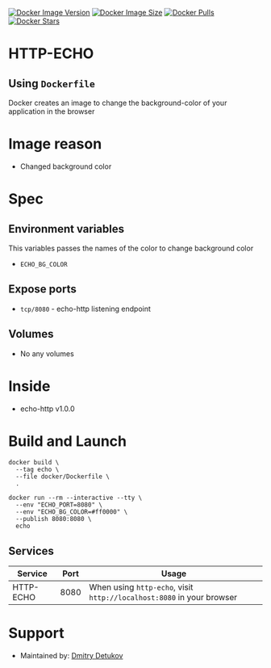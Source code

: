 [![Docker Image Version](https://img.shields.io/docker/v/thedetukov/echo-http?sort=date&label=Version)](https://hub.docker.com/r/thedetukov/echo-http/tags)
[![Docker Image Size](https://img.shields.io/docker/image-size/thedetukov/echo-http?label=Image%20Size)](https://hub.docker.com/r/thedetukov/echo-http/tags)
[![Docker Pulls](https://img.shields.io/docker/pulls/thedetukov/echo-http?label=Pulls)](https://hub.docker.com/r/thedetukov/echo-http)
[![Docker Stars](https://img.shields.io/docker/stars/thedetukov/echo-http?label=Docker%20Stars)](https://hub.docker.com/r/thedetukov/echo-http)

# HTTP-ECHO

## Using `Dockerfile`

Docker creates an image to change the background-color of your application in the browser

# Image reason

* Changed background color

# Spec

## Environment variables

This variables passes the names of the color to change background color

* `ECHO_BG_COLOR`

## Expose ports

* `tcp/8080` - echo-http listening endpoint

## Volumes

* No any volumes

# Inside

* echo-http v1.0.0

# Build and Launch

```shell
docker build \
  --tag echo \
  --file docker/Dockerfile \
  .

docker run --rm --interactive --tty \
  --env "ECHO_PORT=8080" \
  --env "ECHO_BG_COLOR=#ff0000" \
  --publish 8080:8080 \
  echo
```

## Services

Service     | Port | Usage
------------|------|------
HTTP-ECHO   | 8080 | When using `http-echo`, visit `http://localhost:8080` in your browser

# Support

* Maintained by: [Dmitry Detukov](https://detukov.name/)
